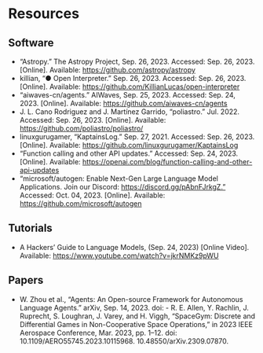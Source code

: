 # Resources

## Software
- “Astropy.” The Astropy Project, Sep. 26, 2023. Accessed: Sep. 26, 2023. [Online]. Available: https://github.com/astropy/astropy
- killian, “● Open Interpreter.” Sep. 26, 2023. Accessed: Sep. 26, 2023. [Online]. Available: https://github.com/KillianLucas/open-interpreter
- “aiwaves-cn/agents.” AIWaves, Sep. 25, 2023. Accessed: Sep. 24, 2023. [Online]. Available: https://github.com/aiwaves-cn/agents
- J. L. Cano Rodriguez and J. Martínez Garrido, “poliastro.” Jul. 2022. Accessed: Sep. 26, 2023. [Online]. Available: https://github.com/poliastro/poliastro/
- linuxgurugamer, “KaptainsLog.” Sep. 27, 2021. Accessed: Sep. 26, 2023. [Online]. Available: https://github.com/linuxgurugamer/KaptainsLog
- “Function calling and other API updates.” Accessed: Sep. 24, 2023. [Online]. Available: https://openai.com/blog/function-calling-and-other-api-updates
- “microsoft/autogen: Enable Next-Gen Large Language Model Applications. Join our Discord: https://discord.gg/pAbnFJrkgZ.” Accessed: Oct. 04, 2023. [Online]. Available: https://github.com/microsoft/autogen

## Tutorials
- A Hackers’ Guide to Language Models, (Sep. 24, 2023) [Online Video]. Available: https://www.youtube.com/watch?v=jkrNMKz9pWU

## Papers
- W. Zhou et al., “Agents: An Open-source Framework for Autonomous Language Agents.” arXiv, Sep. 14, 2023. doi: - R. E. Allen, Y. Rachlin, J. Ruprecht, S. Loughran, J. Varey, and H. Viggh, “SpaceGym: Discrete and Differential Games in Non-Cooperative Space Operations,” in 2023 IEEE Aerospace Conference, Mar. 2023, pp. 1–12. doi: 10.1109/AERO55745.2023.10115968.
10.48550/arXiv.2309.07870.

  
